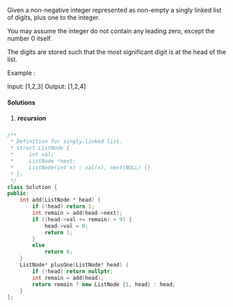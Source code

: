 Given a non-negative integer represented as non-empty a singly linked list of digits, plus one to the integer.

You may assume the integer do not contain any leading zero, except the number 0 itself.

The digits are stored such that the most significant digit is at the head of the list.

Example :

Input: [1,2,3]
Output: [1,2,4]


#### Solutions

1. ##### recursion

```c++
/**
 * Definition for singly-linked list.
 * struct ListNode {
 *     int val;
 *     ListNode *next;
 *     ListNode(int x) : val(x), next(NULL) {}
 * };
 */
class Solution {
public:
    int add(ListNode * head) {
        if (!head) return 1;
        int remain = add(head->next);
        if ((head->val += remain) > 9) {
            head->val = 0;
            return 1;
        }
        else
            return 0;
    }
    ListNode* plusOne(ListNode* head) {
        if (!head) return nullptr;
        int remain = add(head);
        return remain ? new ListNode {1, head} : head;
    }
};
```